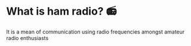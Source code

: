 # What is ham radio? 📻
It is a mean of communication using radio frequencies amongst amateur radio enthusiasts
